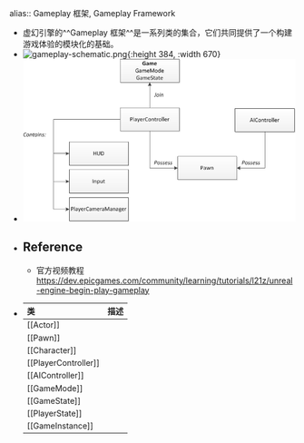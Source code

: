 alias:: Gameplay 框架, Gameplay Framework

- 虚幻引擎的^^Gameplay 框架^^是一系列类的集合，它们共同提供了一个构建游戏体验的模块化的基础。
- ![gameplay-schematic.png](../assets/gameplay-schematic_1715179600077_0.png){:height 384, :width 670}
- ![gameframework.png](../assets/gameframework_1715254216165_0.png)
- ## Reference
	- 官方视频教程 https://dev.epicgames.com/community/learning/tutorials/l21z/unreal-engine-begin-play-gameplay
- |类|描述|
  |--|--|
  |[[Actor]]||
  |[[Pawn]]||
  |[[Character]]||
  | [[PlayerController]] ||
  | [[AIController]] ||
  |[[GameMode]]||
  |[[GameState]]||
  |[[PlayerState]]||
  |[[GameInstance]]||